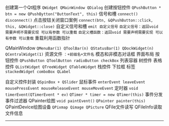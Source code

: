 
创建第一个Qt程序 `QWidget QMainWindow QDialog`
创建按钮控件 `QPushButton * btn = new QPushBytton("ButtonText", this)`
信号和槽 `connect() disconnect()`
点击按钮关闭窗口案例 `connect(btn, &QPushButton::click, this, &QWidget::close)`
自定义信号和槽  `emit 自定义信号`
`自定义信号：返回void 需要声明不需要实现 可以有参数 可以重载`
`自定义槽函数：返回void 需要声明需要实现 可以有参数 可以重载`
重载利用函数指针 

QMainWindow `QMenuBar(1) QToolBar(n) QStatusBar(1) QDockWidget(n) QCentralWidget(1)`
资源文件 `：+前缀名+文件名`
模态和非模态对话框 
界面布局
按钮控件 `QPushButton QToolButton radioButton checkBox`
列表容器 树控件 表格控件 `QListWidget QTreeWidget QTableWidget`
栈控件 下拉框 标签 `stackedWidget comboBox QLabel`

自定义控件封装 `QSpinBox + QSlider`
鼠标事件 `enterEvent leaveEvent mousePressEvent mouseReleaseEvent mouseMoveEvent`
定时器 `void timerEvent(QTimerEvent * ev)` `QTimer * timer = new QTimer(this)`
事件分发 事件过滤器
QPainter绘图 `void paintEvent()` `QPainter painter(this)`
QPaintDevice绘图设备 `QPixmap Qimage QPicture`
QFile文件读写
QFileInfo读取文件信息

---


